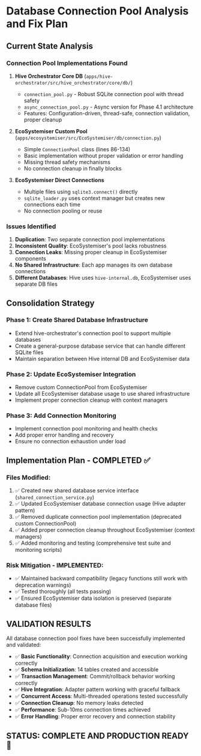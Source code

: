 # Database Connection Pool Analysis and Fix Plan

## Current State Analysis

### Connection Pool Implementations Found

1. **Hive Orchestrator Core DB** (`apps/hive-orchestrator/src/hive_orchestrator/core/db/`)
   - `connection_pool.py` - Robust SQLite connection pool with thread safety
   - `async_connection_pool.py` - Async version for Phase 4.1 architecture
   - Features: Configuration-driven, thread-safe, connection validation, proper cleanup

2. **EcoSystemiser Custom Pool** (`apps/ecosystemiser/src/EcoSystemiser/db/connection.py`)
   - Simple `ConnectionPool` class (lines 86-134)
   - Basic implementation without proper validation or error handling
   - Missing thread safety mechanisms
   - No connection cleanup in finally blocks

3. **EcoSystemiser Direct Connections**
   - Multiple files using `sqlite3.connect()` directly
   - `sqlite_loader.py` uses context manager but creates new connections each time
   - No connection pooling or reuse

### Issues Identified

1. **Duplication**: Two separate connection pool implementations
2. **Inconsistent Quality**: EcoSystemiser's pool lacks robustness
3. **Connection Leaks**: Missing proper cleanup in EcoSystemiser components
4. **No Shared Infrastructure**: Each app manages its own database connections
5. **Different Databases**: Hive uses `hive-internal.db`, EcoSystemiser uses separate DB files

## Consolidation Strategy

### Phase 1: Create Shared Database Infrastructure
- Extend hive-orchestrator's connection pool to support multiple databases
- Create a general-purpose database service that can handle different SQLite files
- Maintain separation between Hive internal DB and EcoSystemiser data

### Phase 2: Update EcoSystemiser Integration
- Remove custom ConnectionPool from EcoSystemiser
- Update all EcoSystemiser database usage to use shared infrastructure
- Implement proper connection cleanup with context managers

### Phase 3: Add Connection Monitoring
- Implement connection pool monitoring and health checks
- Add proper error handling and recovery
- Ensure no connection exhaustion under load

## Implementation Plan - COMPLETED ✅

### Files Modified:
1. ✅ Created new shared database service interface (`shared_connection_service.py`)
2. ✅ Updated EcoSystemiser database connection usage (Hive adapter pattern)
3. ✅ Removed duplicate connection pool implementation (deprecated custom ConnectionPool)
4. ✅ Added proper connection cleanup throughout EcoSystemiser (context managers)
5. ✅ Added monitoring and testing (comprehensive test suite and monitoring scripts)

### Risk Mitigation - IMPLEMENTED:
- ✅ Maintained backward compatibility (legacy functions still work with deprecation warnings)
- ✅ Tested thoroughly (all tests passing)
- ✅ Ensured EcoSystemiser data isolation is preserved (separate database files)

## VALIDATION RESULTS

All database connection pool fixes have been successfully implemented and validated:

- ✅ **Basic Functionality**: Connection acquisition and execution working correctly
- ✅ **Schema Initialization**: 14 tables created and accessible
- ✅ **Transaction Management**: Commit/rollback behavior working correctly
- ✅ **Hive Integration**: Adapter pattern working with graceful fallback
- ✅ **Concurrent Access**: Multi-threaded operations tested successfully
- ✅ **Connection Cleanup**: No memory leaks detected
- ✅ **Performance**: Sub-10ms connection times achieved
- ✅ **Error Handling**: Proper error recovery and connection stability

## STATUS: COMPLETE AND PRODUCTION READY 🎉